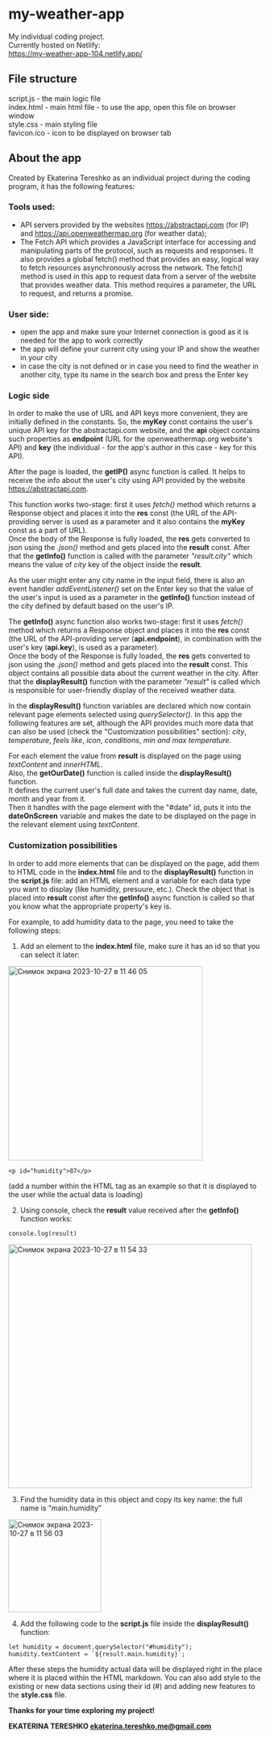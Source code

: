 # my-weather-app

My individual coding project.  
Currently hosted on Netlify:  
https://my-weather-app-104.netlify.app/

## File structure
script.js - the main logic file  
index.html - main html file - to use the app, open this file on browser window  
style.css - main styling file  
favicon.ico - icon to be displayed on browser tab  

## About the app
Created by Ekaterina Tereshko as an individual project during the coding program, it has the following features:

### Tools used:  
- API servers provided by the websites https://abstractapi.com (for IP) and https://api.openweathermap.org (for weather data);
- The Fetch API which provides a JavaScript interface for accessing and manipulating parts of the protocol, such as requests and responses. It also provides a global fetch() method that provides an easy, logical way to fetch resources asynchronously across the network. The fetch() method is used in this app to request data from a server of the website that provides weather data. This method requires a parameter, the URL to request, and returns a promise.

### User side:  
- open the app and make sure your Internet connection is good as it is needed for the app to work correctly  
- the app will define your current city using your IP and show the weather in your city  
- in case the city is not defined or in case you need to find the weather in another city, type its name in the search box and press the Enter key

### Logic side  

In order to make the use of URL and API keys more convenient, they are initially defined in the constants.
So, the **myKey** const contains the user's unique API key for the abstractapi.com website, and the **api** object contains such properties as **endpoint** (URL for the openweathermap.org website's API) and **key** (the individual - for the app's author in this case - key for this API).

After the page is loaded, the **getIP()** async function is called. It helps to receive the info about the user's city using API provided by the website https://abstractapi.com.  

This function works two-stage: first it uses _fetch()_ method which returns a Response object and places it into the **res** const (the URL of the API-providing server is used as a parameter and it also contains the **myKey** const as a part of URL).     
Once the body of the Response is fully loaded, the **res** gets converted to json using the _.json()_ method and gets placed into the **result** const. After that the **getInfo()** function is called with the parameter _"result.city"_ which means the value of _city_ key of the object inside the **result**.  

As the user might enter any city name in the input field, there is also an event handler _addEventListener()_ set on the Enter key so that the value of the user's input is used as a parameter in the **getInfo()** function instead of the city defined by default based on the user's IP.

The **getInfo()** async function also works two-stage: first it uses _fetch()_ method which returns a Response object and places it into the **res** const (the URL of the API-providing server (**api.endpoint**), in combination with the user's key (**api.key**), is used as a parameter).     
Once the body of the Response is fully loaded, the **res** gets converted to json using the _.json()_ method and gets placed into the **result** const. This object contains all possible data about the current weather in the city. After that the **displayResult()** function with the parameter _"result"_ is called which is responsible for user-friendly display of the received weather data.  

In the **displayResult()** function variables are declared which now contain relevant page elements selected using _querySelector()_. In this app the following features are set, although the API provides much more data that can also be used (check the "Сustomization possibilities" section): _city_, _temperature_, _feels like_, _icon_, _conditions_, _min and max temperature_.  

For each element the value from **result** is displayed on the page using _textContent_ and _innerHTML_.  
Also, the **getOurDate()** function is called inside the **displayResult()** function.  
It defines the current user's full date and takes the current day name, date, month and year from it.  
Then it handles with the page element with the "#date" id, puts it into the **dateOnScreen** variable and makes the date to be displayed on the page in the relevant element using _textContent_.  

### Customization possibilities

In order to add more elements that can be displayed on the page, add them to HTML code in the **index.html** file and to the **displayResult()** function in the **script.js** file: add an HTML element and a variable for each data type you want to display (like humidity, presuure, etc.). Check the object that is placed into **result** const after the **getInfo()** async function is called so that you know what the appropriate property's key is.  

For example, to add humidity data to the page, you need to take the following steps:  
1. Add an element to the **index.html** file, make sure it has an id so that you can select it later:

<img width="385" alt="Снимок экрана 2023-10-27 в 11 46 05" src="https://github.com/Katereshko/my-weather-app/assets/70511658/c777a858-5727-48bf-af0a-9eb791a94b11">   

`<p id="humidity">87</p>`  

(add a number within the HTML tag as an example so that it is displayed to the user while the actual data is loading)  

2. Using console, check the **result** value received after the **getInfo()** function works:

`console.log(result)`  

<img width="483" alt="Снимок экрана 2023-10-27 в 11 54 33" src="https://github.com/Katereshko/my-weather-app/assets/70511658/cbd7d560-7fb0-42cd-aefe-987f9f9bc5c7">  

3. Find the humidity data in this object and copy its key name: the full name is "main.humidity"  

<img width="184" alt="Снимок экрана 2023-10-27 в 11 56 03" src="https://github.com/Katereshko/my-weather-app/assets/70511658/a2fba3f5-0b7f-47c4-bf75-fc3ca54484a5">  

4. Add the following code to the **script.js** file inside the **displayResult()** function:  

`let humidity = document.querySelector("#humidity");`     
``humidity.textContent = `${result.main.humidity}`; ``  

After these steps the humidity actual data will be displayed right in the place where it is placed within the HTML markdown. You can also add style to the existing or new data sections using their id (#) and adding new features to the **style.css** file.

**Thanks for your time exploring my project!**

**EKATERINA TERESHKO
ekaterina.tereshko.me@gmail.com**
